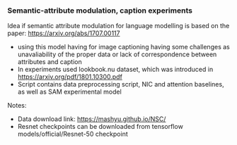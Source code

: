 ### Semantic-attribute modulation, caption experiments

Idea if semantic attribute modulation for language modelling is based on the paper: https://arxiv.org/abs/1707.00117

- using this model having for image captioning having some challenges as unavaliability of the proper data or lack of correspondence between attributes and caption
- In experiments used lookbook.nu dataset, which was introduced in https://arxiv.org/pdf/1801.10300.pdf
- Script contains data preprocessing script, NIC and attention baselines, as well as SAM experimental model

Notes:
- Data download link: https://mashyu.github.io/NSC/
- Resnet checkpoints can be downloaded from tensorflow models/official/Resnet-50 checkpoint
